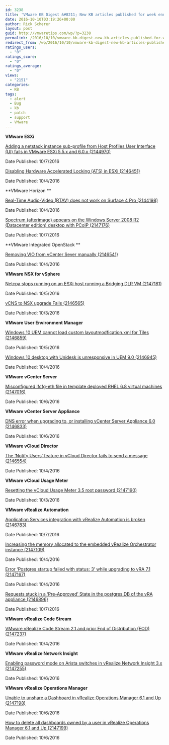 ```yaml
---
id: 3238
title: 'VMware KB Digest &#8211; New KB articles published for week ending 10/08/16'
date: 2016-10-10T03:19:26+00:00
author: Rick Scherer
layout: post
guid: http://vmwaretips.com/wp/?p=3238
permalink: /2016/10/10/vmware-kb-digest-new-kb-articles-published-for-week-ending-100816/
redirect_from: /wp/2016/10/10/vmware-kb-digest-new-kb-articles-published-for-week-ending-100816/
ratings_users:
  - "0"
ratings_score:
  - "0"
ratings_average:
  - "0"
views:
  - "2151"
categories:
  - KB
tags:
  - alert
  - Bug
  - kb
  - patch
  - support
  - VMware
---
```

**VMware ESXi**
  
[Adding a netstack instance sub-profile from Host Profiles User Interface (UI) fails in VMware ESXi 5.5.x and 6.0.x (2144970)](http://bit.ly/2dZCUtZ)
  
Date Published: 10/7/2016
  
[Disabling Hardware Accelerated Locking (ATS) in ESXi (2146451)](http://bit.ly/2d6I9C5)
  
Date Published: 10/4/2016

**VMware Horizon **
  
[Real-Time Audio-Video (RTAV) does not work on Surface 4 Pro (2144198)](http://bit.ly/2dZCKmC)
  
Date Published: 10/4/2016
  
[Spectrum (afterimage) appears on the Windows Server 2008 R2 (Datacenter edition) desktop with PCoIP (2147176)](http://bit.ly/2d6GwUY)
  
Date Published: 10/7/2016

<!--more-->

**VMware Integrated OpenStack **
  
[Removing VIO from vCenter Sever manually (2146541)](http://bit.ly/2dZCaoO)
  
Date Published: 10/4/2016

**VMware NSX for vSphere**
  
[Netcpa stops running on an ESXi host running a Bridging DLR VM (2147181)](http://bit.ly/2d6HVLm)
  
Date Published: 10/5/2016
  
[vCNS to NSX upgrade Fails (2146565)](http://bit.ly/2dZBGz3)
  
Date Published: 10/3/2016

**VMware User Environment Manager**
  
[Windows 10 UEM cannot load custom layoutmodfication.xml for Tiles (2146859)](http://bit.ly/2d6Ipky)
  
Date Published: 10/5/2016
  
[Windows 10 desktop with Unidesk is unresponsive in UEM 9.0 (2146945)](http://bit.ly/2dZBuQo)
  
Date Published: 10/4/2016
  
**VMware vCenter Server** 
  
[Misconfigured ifcfg-eth file in template deployed RHEL 6.8 virtual machines (2147016)](http://bit.ly/2d6HEbg)
  
Date Published: 10/6/2016

**VMware vCenter Server Appliance** 
  
[DNS error when upgrading to, or installing vCenter Server Appliance 6.0 (2146833)](http://bit.ly/2dZCa86)
  
Date Published: 10/6/2016

**VMware vCloud Director**
  
[The ‘Notify Users’ feature in vCloud Director fails to send a message (2146554)](http://bit.ly/2d6I4yk)
  
Date Published: 10/4/2016

**VMware vCloud Usage Meter**
  
[Resetting the vCloud Usage Meter 3.5 root password (2147190)](http://bit.ly/2dZCHHs)
  
Date Published: 10/3/2016

**VMware vRealize Automation**
  
[Application Services integration with vRealize Automation is broken (2146783)](http://bit.ly/2d6IbtD)
  
Date Published: 10/7/2016
  
[Increasing the memory allocated to the embedded vRealize Orchestrator instance (2147109)](http://bit.ly/2dZDnwj)
  
Date Published: 10/4/2016
  
[Error ‘Postgres startup failed with status: 3’ while upgrading to vRA 7.1 (2147167)](http://bit.ly/2d6I4OY)
  
Date Published: 10/4/2016
  
[Requests stuck in a ‘Pre-Approved’ State in the postgres DB of the vRA appliance (2146896)](http://bit.ly/2dZBHTr)
  
Date Published: 10/7/2016

**VMware vRealize Code Stream** 
  
[VMware vRealize Code Stream 2.1 and prior End of Distribution (EOD) (2147237)](http://bit.ly/2d6IAwa)
  
Date Published: 10/4/2016

**VMware vRealize Network Insight** 
  
[Enabling password mode on Arista switches in vRealize Network Insight 3.x (2147255)](http://bit.ly/2dZCiVj)
  
Date Published: 10/6/2016

**VMware vRealize Operations Manager** 
  
[Unable to unshare a Dashboard in vRealize Operations Manager 6.1 and Up (2147198)](http://bit.ly/2d6Irc7)
  
Date Published: 10/6/2016
  
[How to delete all dashboards owned by a user in vRealize Operations Manager 6.1 and Up (2147199)](http://bit.ly/2dZE2xC)
  
Date Published: 10/6/2016